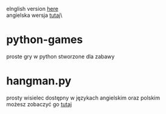 elnglish version [here](https://github.com/opplaypro/python-games/blob/main/README.md)\
angielska wersja [tutaj](https://github.com/opplaypro/python-games/blob/main/README.md)\
# python-games
proste gry w python stworzone dla zabawy

# hangman.py
prosty wisielec dostępny w językach angielskim oraz polskim\
możesz zobaczyć go [tutaj](https://github.com/opplaypro/python-games/blob/main/hangman.py)
